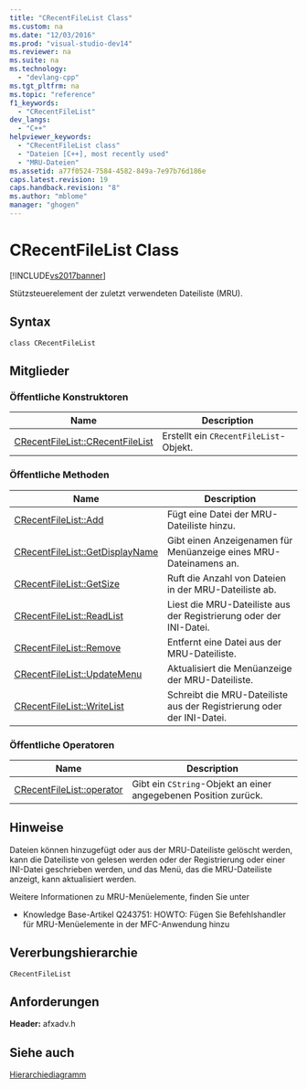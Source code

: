 ```yaml
---
title: "CRecentFileList Class"
ms.custom: na
ms.date: "12/03/2016"
ms.prod: "visual-studio-dev14"
ms.reviewer: na
ms.suite: na
ms.technology: 
  - "devlang-cpp"
ms.tgt_pltfrm: na
ms.topic: "reference"
f1_keywords: 
  - "CRecentFileList"
dev_langs: 
  - "C++"
helpviewer_keywords: 
  - "CRecentFileList class"
  - "Dateien [C++], most recently used"
  - "MRU-Dateien"
ms.assetid: a77f0524-7584-4582-849a-7e97b76d186e
caps.latest.revision: 19
caps.handback.revision: "8"
ms.author: "mblome"
manager: "ghogen"
---
```

# CRecentFileList Class
[!INCLUDE[vs2017banner](../../assembler/inline/includes/vs2017banner.md)]

Stützsteuerelement der zuletzt verwendeten Dateiliste \(MRU\).  
  
## Syntax  
  
```  
class CRecentFileList  
```  
  
## Mitglieder  
  
### Öffentliche Konstruktoren  
  
|Name|Description|  
|----------|-----------------|  
|[CRecentFileList::CRecentFileList](../Topic/CRecentFileList::CRecentFileList.md)|Erstellt ein `CRecentFileList`\-Objekt.|  
  
### Öffentliche Methoden  
  
|Name|Description|  
|----------|-----------------|  
|[CRecentFileList::Add](../Topic/CRecentFileList::Add.md)|Fügt eine Datei der MRU\-Dateiliste hinzu.|  
|[CRecentFileList::GetDisplayName](../Topic/CRecentFileList::GetDisplayName.md)|Gibt einen Anzeigenamen für Menüanzeige eines MRU\-Dateinamens an.|  
|[CRecentFileList::GetSize](../Topic/CRecentFileList::GetSize.md)|Ruft die Anzahl von Dateien in der MRU\-Dateiliste ab.|  
|[CRecentFileList::ReadList](../Topic/CRecentFileList::ReadList.md)|Liest die MRU\-Dateiliste aus der Registrierung oder der INI\-Datei.|  
|[CRecentFileList::Remove](../Topic/CRecentFileList::Remove.md)|Entfernt eine Datei aus der MRU\-Dateiliste.|  
|[CRecentFileList::UpdateMenu](../Topic/CRecentFileList::UpdateMenu.md)|Aktualisiert die Menüanzeige der MRU\-Dateiliste.|  
|[CRecentFileList::WriteList](../Topic/CRecentFileList::WriteList.md)|Schreibt die MRU\-Dateiliste aus der Registrierung oder der INI\-Datei.|  
  
### Öffentliche Operatoren  
  
|Name|Description|  
|----------|-----------------|  
|[CRecentFileList::operator](../Topic/CRecentFileList::operator.md)|Gibt ein `CString`\-Objekt an einer angegebenen Position zurück.|  
  
## Hinweise  
 Dateien können hinzugefügt oder aus der MRU\-Dateiliste gelöscht werden, kann die Dateiliste von gelesen werden oder der Registrierung oder einer INI\-Datei geschrieben werden, und das Menü, das die MRU\-Dateiliste anzeigt, kann aktualisiert werden.  
  
 Weitere Informationen zu MRU\-Menüelemente, finden Sie unter  
  
-   Knowledge Base\-Artikel Q243751: HOWTO: Fügen Sie Befehlshandler für MRU\-Menüelemente in der MFC\-Anwendung hinzu  
  
## Vererbungshierarchie  
 `CRecentFileList`  
  
## Anforderungen  
 **Header:**  afxadv.h  
  
## Siehe auch  
 [Hierarchiediagramm](../../mfc/hierarchy-chart.md)